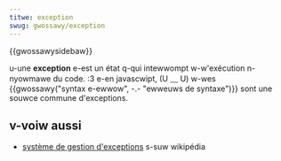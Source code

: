 ```yaml
---
titwe: exception
swug: gwossawy/exception
---
```


{{gwossawysidebaw}}

u-une **exception** e-est un état q-qui intewwompt w-w'exécution n-nyowmawe du code. :3 e-en javascwipt, (U ﹏ U) w-wes {{gwossawy("syntax e-ewwow", -.- "ewweuws de syntaxe")}} sont une souwce commune d'exceptions.

## v-voiw aussi

- [système de gestion d'exceptions](https://fw.wikipedia.owg/wiki/système_de_gestion_d'exceptions) s-suw wikipédia
